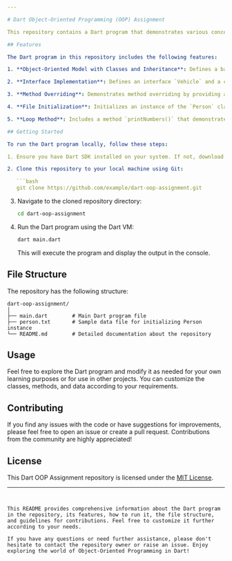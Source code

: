 ```yaml
---

# Dart Object-Oriented Programming (OOP) Assignment

This repository contains a Dart program that demonstrates various concepts of Object-Oriented Programming (OOP) in Dart, including classes, inheritance, interfaces, file handling, and method usage. The program is designed to fulfill the requirements of a technical assignment challenge aimed at assessing the understanding of OOP principles in Dart.

## Features

The Dart program in this repository includes the following features:

1. **Object-Oriented Model with Classes and Inheritance**: Defines a base class `Animal` and a derived class `Dog` that demonstrates inheritance.

2. **Interface Implementation**: Defines an interface `Vehicle` and a class `Car` that implements this interface.

3. **Method Overriding**: Demonstrates method overriding by providing a specialized implementation of the `makeSound()` method in the `Dog` class.

4. **File Initialization**: Initializes an instance of the `Person` class with data read from a file named `person.txt`.

5. **Loop Method**: Includes a method `printNumbers()` that demonstrates the usage of a loop.

## Getting Started

To run the Dart program locally, follow these steps:

1. Ensure you have Dart SDK installed on your system. If not, download and install it from the [official Dart website](https://dart.dev/get-dart).

2. Clone this repository to your local machine using Git:

   ```bash
   git clone https://github.com/example/dart-oop-assignment.git
   ```

3. Navigate to the cloned repository directory:

   ```bash
   cd dart-oop-assignment
   ```

4. Run the Dart program using the Dart VM:

   ```bash
   dart main.dart
   ```

   This will execute the program and display the output in the console.

## File Structure

The repository has the following structure:

```
dart-oop-assignment/
│
├── main.dart        # Main Dart program file
├── person.txt       # Sample data file for initializing Person instance
└── README.md        # Detailed documentation about the repository
```

## Usage

Feel free to explore the Dart program and modify it as needed for your own learning purposes or for use in other projects. You can customize the classes, methods, and data according to your requirements.

## Contributing

If you find any issues with the code or have suggestions for improvements, please feel free to open an issue or create a pull request. Contributions from the community are highly appreciated!

## License

This Dart OOP Assignment repository is licensed under the [MIT License](LICENSE).

---
```


This README provides comprehensive information about the Dart program in the repository, its features, how to run it, the file structure, and guidelines for contributions. Feel free to customize it further according to your needs.

If you have any questions or need further assistance, please don't hesitate to contact the repository owner or raise an issue. Enjoy exploring the world of Object-Oriented Programming in Dart!
